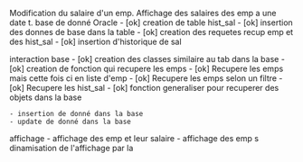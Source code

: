Modification du salaire d'un emp.
Affichage des salaires des emp a une date t. 
base de donné Oracle
    - [ok] creation de table hist_sal
    - [ok] insertion des donnes de base dans la table
    - [ok] creation des requetes  recup emp et des hist_sal
    - [ok] insertion d'historique de sal 

interaction base 
    - [ok] creation des classes similaire au tab dans la base
    - [ok] creation de fonction qui recupere les emps
    - [ok] Recupere les emps mais cette fois ci en liste d'emp
    - [ok] Recupere les emps selon un filtre
    - [ok] Recupere les hist_sal
    - [ok] fonction generaliser pour recuperer des objets dans la base

    - insertion de donné dans la base
    - update de donné dans la base

affichage
    - affichage des emp et leur salaire
    - affichage des emp s
dinamisation de l'affichage par la